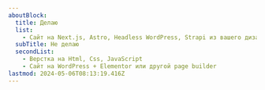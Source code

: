 ```yaml
---
aboutBlock:
  title: Делаю
  list:
    - Сайт на Next.js, Astro, Headless WordPress, Strapi из вашего дизайна - от 100000 руб.
  subTitle: Не делаю
  secondList:
    - Верстка на Html, Css, JavaScript
    - Сайт на WordPress + Elementor или другой page builder
lastmod: 2024-05-06T08:13:19.416Z
---
```

